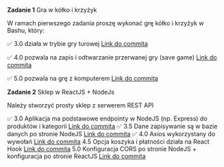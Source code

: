 **Zadanie 1** Gra w kółko i krzyżyk

W ramach pierwszego zadania proszę wykonać grę kółko i krzyżyk w
Bashu, który:

:white_check_mark: 3.0 działa w trybie gry turowej [Link do commita](https://github.com/bananky/jezyki-skryptowe/commit/9adc823a8fd9ca5421a0b25ba5b56c010287865c)

:white_check_mark: 4.0 pozwala na zapis i odtwarzanie przerwanej gry (save game) [Link do commita](https://github.com/bananky/jezyki-skryptowe/commit/107cb8ada10387a502ab3a29aa27a33b0b6d9898)

:white_check_mark: 5.0 pozwala na grę z komputerem [Link do commita](https://github.com/bananky/jezyki-skryptowe/commit/0feba1ffc1eecfd65e3349f6530dc99feb03b0b4)


**Zadanie 2** Sklep w ReactJS + NodeJs

Należy stworzyć prosty sklep z serwerem REST API

:white_check_mark: 3.0 Aplikacja ma podstawowe endpointy w NodeJS (np. Express) do
produktów i kategorii [Link do commita](https://github.com/bananky/jezyki-skryptowe/commit/4da8b7211d7ff371f3b6f5da18c990b663b3503c)
:white_check_mark: 3.5 Dane zapisywanie są w bazie danych po stronie NodeJS [Link do commita](https://github.com/bananky/jezyki-skryptowe/commit/ac7b79e051e42db45f324c9bc1fcd97f8ad57785)
:white_check_mark: 4.0 Axios wykorzystany do wywołań [Link do commita](https://github.com/bananky/jezyki-skryptowe/commit/697474f6f9319934e06b15aedb578fc4563b1f59)
4.5 Opcja koszyka i płatności działa na React Hook [Link do commita](https://github.com/bananky/jezyki-skryptowe/commit/43537782201074c196bbb03d0fa90926d253c16b)
5.0 Konfiguracja CORS po stronie NodeJS + konfiguracja po stronie
ReactJS [Link do commita](https://github.com/bananky/jezyki-skryptowe/commit/97b140dafd2c8217503ac7c880c5c2dd069c8a6e)



